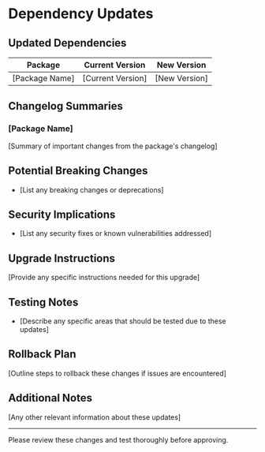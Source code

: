 # Dependency Updates

## Updated Dependencies
| Package | Current Version | New Version |
|---------|-----------------|-------------|
| [Package Name] | [Current Version] | [New Version] |

## Changelog Summaries
### [Package Name]
[Summary of important changes from the package's changelog]

## Potential Breaking Changes
- [List any breaking changes or deprecations]

## Security Implications
- [List any security fixes or known vulnerabilities addressed]

## Upgrade Instructions
[Provide any specific instructions needed for this upgrade]

## Testing Notes
- [Describe any specific areas that should be tested due to these updates]

## Rollback Plan
[Outline steps to rollback these changes if issues are encountered]

## Additional Notes
[Any other relevant information about these updates]

---

Please review these changes and test thoroughly before approving.
